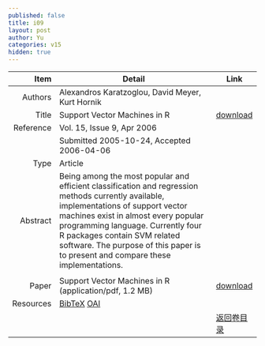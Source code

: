 ```yaml
---
published: false
title: i09
layout: post
author: Yu
categories: v15
hidden: true
---
```


| Item | Detail | Link |
|---:|---|---|
| Authors | Alexandros Karatzoglou, David Meyer, Kurt Hornik| |
| Title |Support Vector Machines in R | [download](http://www.jstatsoft.org/v15/i09/paper) |
| Reference |Vol. 15, Issue 9, Apr 2006 | |
| | Submitted 2005-10-24, Accepted 2006-04-06| | 
| Type | Article| |
| Abstract | Being among the most popular and efficient classification and regression methods currently available, implementations of support vector machines exist in almost every popular programming language. Currently four R packages contain SVM related software. The purpose of this paper is to present and compare these implementations. | |
 | |
| Paper | Support Vector Machines in R  (application/pdf, 1.2 MB)| [download](http://www.jstatsoft.org/v15/i09/paper) |
| Resources | [BibTeX](http://www.jstatsoft.org/v15/i09/bibtex) [OAI](http://www.jstatsoft.org/oai?verb=GetRecord&identifier=oai.jstatsoft/v15/i09&prefix=oai_dc)| |
| |  | [返回卷目录]({{site.baseurl}}/volume/v15.html) |